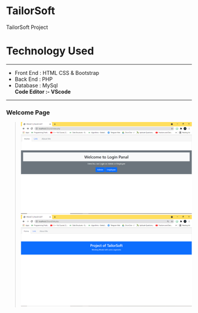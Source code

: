 # TailorSoft
TailorSoft Project
# Technology Used
------------
- Front End : HTML CSS & Bootstrap
- Back End : PHP 
- Database : MySql <br /> 
**Code Editor :- VScode**
------------
### Welcome Page
> ![ScreenShot](SSoft/1.PNG)
>  ![ScreenShot](SSoft/1.1.PNG)
